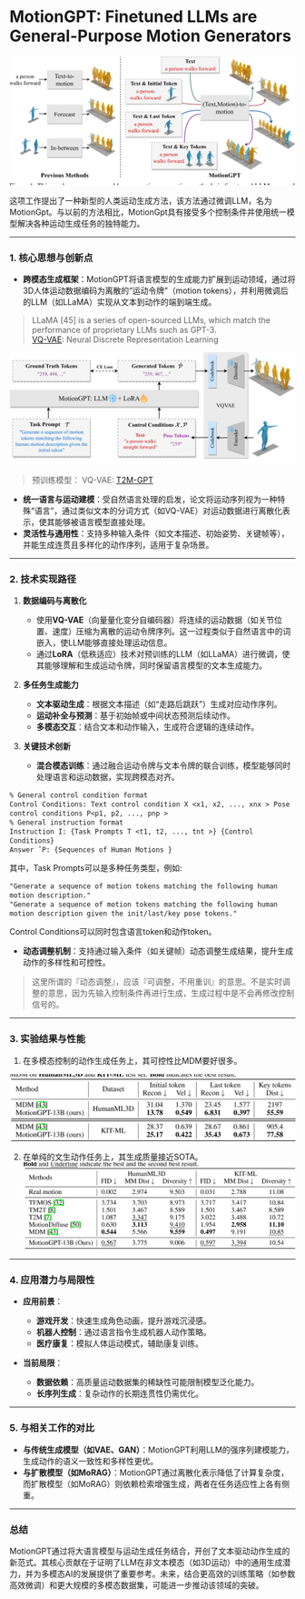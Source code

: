# MotionGPT: Finetuned LLMs are General-Purpose Motion Generators

![](./assets/f1807dd8df0122f061b36dde20f43727_1_Figure_1_-941187505.png)

这项工作提出了一种新型的人类运动生成方法，该方法通过微调LLM，名为MotionGpt。与以前的方法相比，MotionGpt具有接受多个控制条件并使用统一模型解决各种运动生成任务的独特能力。

---

### **1. 核心思想与创新点**
- **跨模态生成框架**：MotionGPT将语言模型的生成能力扩展到运动领域，通过将3D人体运动数据编码为离散的“运动令牌”（motion tokens），并利用微调后的LLM（如LLaMA）实现从文本到动作的端到端生成。

> LLaMA [45] is a series of open-sourced LLMs, which match the performance of proprietary LLMs such as GPT-3.   
> [VQ-VAE](./94.md): Neural Discrete Representation Learning

![](./assets/f1807dd8df0122f061b36dde20f43727_3_Figure_2_162902944.png)

> 预训练模型：
VQ-VAE: [T2M-GPT](./88.md)

- **统一语言与运动建模**：受自然语言处理的启发，论文将运动序列视为一种特殊“语言”，通过类似文本的分词方式（如VQ-VAE）对运动数据进行离散化表示，使其能够被语言模型直接处理。
- **灵活性与通用性**：支持多种输入条件（如文本描述、初始姿势、关键帧等），并能生成连贯且多样化的动作序列，适用于复杂场景。

---

### **2. 技术实现路径**
1. **数据编码与离散化**  
   - 使用**VQ-VAE**（向量量化变分自编码器）将连续的运动数据（如关节位置、速度）压缩为离散的运动令牌序列。这一过程类似于自然语言中的词嵌入，使LLM能够直接处理运动信息。
   - 通过**LoRA**（低秩适应）技术对预训练的LLM（如LLaMA）进行微调，使其能够理解和生成运动令牌，同时保留语言模型的文本生成能力。

2. **多任务生成能力**  
   - **文本驱动生成**：根据文本描述（如“走路后跳跃”）生成对应动作序列。
   - **运动补全与预测**：基于初始帧或中间状态预测后续动作。
   - **多模态交互**：结合文本和动作输入，生成符合逻辑的连续动作。

3. **关键技术创新**  
   - **混合模态训练**：通过融合运动令牌与文本令牌的联合训练，模型能够同时处理语言和运动数据，实现跨模态对齐。

```
% General control condition format 
Control Conditions: Text control condition X <x1, x2, ..., xnx > Pose control conditions P<p1, p2, ..., pnp > 
% General instruction format 
Instruction I: {Task Prompts T <t1, t2, ..., tnt >} {Control Conditions}
Answer ˆP: {Sequences of Human Motions }
```

其中，Task Prompts可以是多种任务类型，例如:   
```
"Generate a sequence of motion tokens matching the following human motion description."
"Generate a sequence of motion tokens matching the following human motion description given the init/last/key pose tokens."
```

Control Conditions可以同时包含语言token和动作token。  

   - **动态调整机制**：支持通过输入条件（如关键帧）动态调整生成结果，提升生成动作的多样性和可控性。

> 这里所谓的『动态调整』，应该『可调整，不用重训』的意思。不是实时调整的意思，因为先输入控制条件再进行生成，生成过程中是不会再修改控制信号的。

---

### **3. 实验结果与性能**

1. 在多模态控制的动作生成任务上，其可控性比MDM要好很多。  

![](./assets/f1807dd8df0122f061b36dde20f43727_5_Table_1_-599489276.png)

2. 在单纯的文生动作任务上，其生成质量接近SOTA。
![](./assets/f1807dd8df0122f061b36dde20f43727_5_Table_2_-941187505.png)

---

### **4. 应用潜力与局限性**
- **应用前景**：  
  - **游戏开发**：快速生成角色动画，提升游戏沉浸感。
  - **机器人控制**：通过语言指令生成机器人动作策略。
  - **医疗康复**：模拟人体运动模式，辅助康复训练。
  
- **当前局限**：  
  - **数据依赖**：高质量运动数据集的稀缺性可能限制模型泛化能力。
  - **长序列生成**：复杂动作的长期连贯性仍需优化。

---

### **5. 与相关工作的对比**
- **与传统生成模型（如VAE、GAN）**：MotionGPT利用LLM的强序列建模能力，生成动作的语义一致性和多样性更优。
- **与扩散模型（如MoRAG）**：MotionGPT通过离散化表示降低了计算复杂度，而扩散模型（如MoRAG）则依赖检索增强生成，两者在任务适应性上各有侧重。

---

### **总结**
MotionGPT通过将大语言模型与运动生成任务结合，开创了文本驱动动作生成的新范式。其核心贡献在于证明了LLM在非文本模态（如3D运动）中的通用生成潜力，并为多模态AI的发展提供了重要参考。未来，结合更高效的训练策略（如参数高效微调）和更大规模的多模态数据集，可能进一步推动该领域的突破。